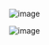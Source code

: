 ![image](https://user-images.githubusercontent.com/7486508/159226241-48315692-88d2-49d7-808a-04ed6d841176.png)

![image](https://user-images.githubusercontent.com/7486508/159226359-cac06f26-e64e-4970-bd2c-d8a7d4763938.png)